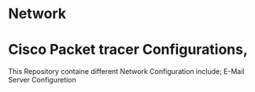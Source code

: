 # Network
# Cisco Packet tracer Configurations, 
This Repository containe different Network Configuration include; 
E-Mail Server Configuretion
